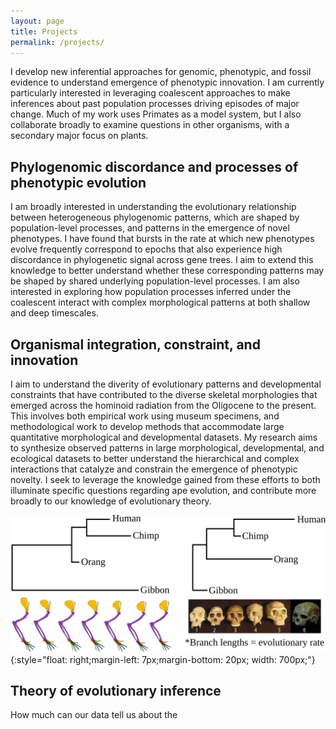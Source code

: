 ```yaml
---
layout: page
title: Projects
permalink: /projects/
---
```


I develop new inferential approaches for genomic, phenotypic, and fossil evidence to understand emergence of phenotypic innovation. I am currently particularly interested in leveraging coalescent approaches to make inferences about past population processes driving episodes of major change. Much of my work uses Primates as a model system, but I also collaborate broadly to examine questions in other organisms, with a secondary major focus on plants.

## Phylogenomic discordance and processes of phenotypic evolution

I am broadly interested in understanding the evolutionary relationship between heterogeneous phylogenomic patterns, which are shaped by population-level processes, and patterns in the emergence of novel phenotypes. I have found that bursts in the rate at which new phenotypes evolve frequently correspond to epochs that also experience high discordance in phylogenetic signal across gene trees. I aim to extend this knowledge to better understand whether these corresponding patterns may be shaped by shared underlying population-level processes. I am also interested in exploring how population processes inferred under the coalescent interact with complex morphological patterns at both shallow and deep timescales.

## Organismal integration, constraint, and innovation

I aim to understand the diverity of evolutionary patterns and developmental constraints that have contributed to the diverse skeletal morphologies that emerged across the hominoid radiation from the Oligocene to the present. This involves both empirical work using museum specimens, and methodological work to develop methods that accommodate large quantitative morphological and developmental datasets. My research aims to synthesize observed patterns in large morphological, developmental, and ecological datasets to better understand the hierarchical and complex interactions that catalyze and constrain the emergence of phenotypic novelty. I seek to leverage the knowledge gained from these efforts to both illuminate specific questions regarding ape evolution, and contribute more broadly to our knowledge of evolutionary theory.

![branchlens](/assets/img/branchlens.svg){:style="float: right;margin-left: 7px;margin-bottom: 20px; width: 700px;"}

## Theory of evolutionary inference

How much can our data tell us about the 
